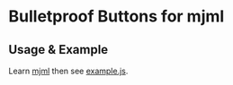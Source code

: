 # Bulletproof Buttons for mjml

## Usage & Example

Learn [mjml](https://mjml.io/) then see [example.js](example.js).
